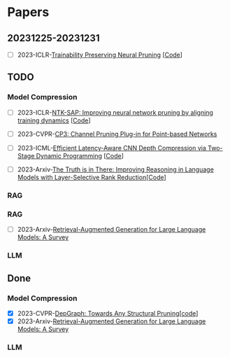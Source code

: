 # Papers

## 20231225-20231231

- [ ] 2023-ICLR-[Trainability Preserving Neural Pruning](https://arxiv.org/abs/2207.12534) [[Code](https://github.com/MingSun-Tse/TPP)]



## TODO

### Model Compression


- [ ] 2023-ICLR-[NTK-SAP: Improving neural network pruning by aligning training dynamics](https://openreview.net/forum?id=-5EWhW_4qWP) [[Code](https://github.com/YiteWang/NTK-SAP)]
- [ ] 2023-CVPR-[CP3: Channel Pruning Plug-in for Point-based Networks](https://arxiv.org/abs/2303.13097)
- [ ] 2023-ICML-[Efficient Latency-Aware CNN Depth Compression via Two-Stage Dynamic Programming](https://arxiv.org/abs/2301.12187) [[Code](https://github.com/snu-mllab/Efficient-CNN-Depth-Compression)]
- [ ] 2023-Arxiv-[The Truth is in There: Improving Reasoning in Language Models with Layer-Selective Rank Reduction](https://arxiv.org/pdf/2312.13558.pdf)[[Code](https://github.com/pratyushasharma/laser)]


### RAG


### RAG

- [ ] 2023-Arxiv-[Retrieval-Augmented Generation for Large Language Models: A Survey](https://arxiv.org/abs/2312.10997) 


### LLM






## Done

### Model Compression

- [x] 2023-CVPR-[DepGraph: Towards Any Structural Pruning](https://arxiv.org/abs/2301.12900)[[code](https://github.com/VainF/Torch-Pruning)]
- [x] 2023-Arxiv-[Retrieval-Augmented Generation for Large Language Models: A Survey](https://arxiv.org/abs/2312.10997) 
### LLM
